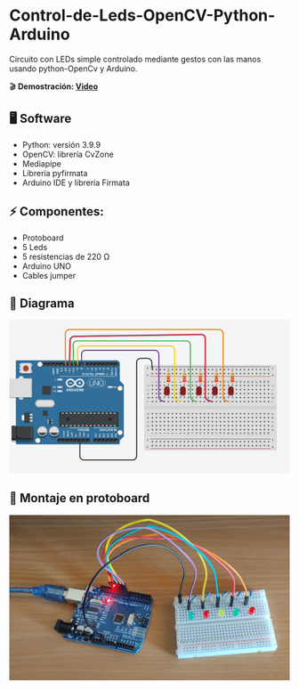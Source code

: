 # Control-de-Leds-OpenCV-Python-Arduino
Circuito con LEDs simple controlado mediante gestos con las manos usando python-OpenCv y Arduino.

🎬 **Demostración: [Video](https://youtube.com/shorts/k-IrpJlKAqU)**

## 🖥️ Software 
- Python: versión 3.9.9
- OpenCV: librería CvZone
- Mediapipe
- Librería pyfirmata
- Arduino IDE y librería Firmata 

## ⚡ Componentes:
- Protoboard
- 5 Leds
- 5 resistencias de 220 Ω
- Arduino UNO
- Cables jumper

## 📐 Diagrama

![alt text](./Imagenes/diagrama.PNG)

## 🔌 Montaje en protoboard

![alt text](./Imagenes/esquematico.jpg)